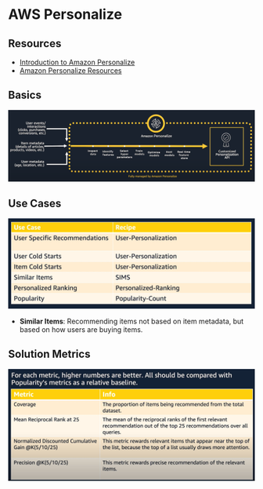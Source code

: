 AWS Personalize
===

Resources
---

- [Introduction to Amazon Personalize][1]
- [Amazon Personalize Resources][2]

<!-- Links -->
[1]: https://www.youtube.com/watch?v=3gJmhoLaLIo
[2]: https://aws.amazon.com/personalize/resources/

Basics
---

![](assets/aws-personalize-basics.png)

Use Cases
---

![](assets/aws-personalize-use-cases.png)

- **Similar Items**: Recommending items not based on item metadata, but based on how users are buying items.

Solution Metrics
---

![](assets/aws-personalize-solution-metrics.png)